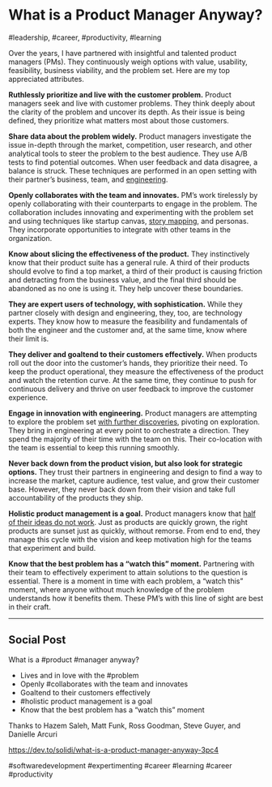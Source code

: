 # What is a Product Manager Anyway?
#leadership, #career, #productivity, #learning

Over the years, I have partnered with insightful and talented product managers (PMs). They continuously weigh options with value, usability, feasibility, business viability, and the problem set. Here are my top appreciated attributes.

**Ruthlessly prioritize and live with the customer problem.** Product managers seek and live with customer problems. They think deeply about the clarity of the problem and uncover its depth. As their issue is being defined, they prioritize what matters most about those customers.

**Share data about the problem widely.** Product managers investigate the issue in-depth through the market, competition, user research, and other analytical tools to steer the problem to the best audience. They use A/B tests to find potential outcomes. When user feedback and data disagree, a balance is struck. These techniques are performed in an open setting with their partner’s business, team, and [engineering](https://dev.to/solidi/what-is-a-software-engineer-anyway-3fb2).

**Openly collaborates with the team and innovates.** PM’s work tirelessly by openly collaborating with their counterparts to engage in the problem. The collaboration includes innovating and experimenting with the problem set and using techniques like startup canvas, [story mapping](https://twitter.com/jeffpatton), and personas. They incorporate opportunities to integrate with other teams in the organization.

**Know about slicing the effectiveness of the product.** They instinctively know that their product suite has a general rule. A third of their products should evolve to find a top market, a third of their product is causing friction and detracting from the business value, and the final third should be abandoned as no one is using it. They help uncover these boundaries.

**They are expert users of technology, with sophistication.** While they partner closely with design and engineering, they, too, are technology experts. They know how to measure the feasibility and fundamentals of both the engineer and the customer and, at the same time, know where their limit is.

**They deliver and goaltend to their customers effectively.** When products roll out the door into the customer’s hands, they prioritize their need. To keep the product operational, they measure the effectiveness of the product and watch the retention curve. At the same time, they continue to push for continuous delivery and thrive on user feedback to improve the customer experience.

**Engage in innovation with engineering.** Product managers are attempting to explore the problem set [with further discoveries](https://medium.com/hackernoon/the-springboard-pattern-340e00379404), pivoting on exploration. They bring in engineering at every point to orchestrate a direction. They spend the majority of their time with the team on this. Their co-location with the team is essential to keep this running smoothly.

**Never back down from the product vision, but also look for strategic options.** They trust their partners in engineering and design to find a way to increase the market, capture audience, test value, and grow their customer base. However, they never back down from their vision and take full accountability of the products they ship.

**Holistic product management is a goal.** Product managers know that [half of their ideas do not work](https://twitter.com/cagan). Just as products are quickly grown, the right products are sunset just as quickly, without remorse. From end to end, they manage this cycle with the vision and keep motivation high for the teams that experiment and build.

**Know that the best problem has a “watch this” moment.** Partnering with their team to effectively experiment to attain solutions to the question is essential. There is a moment in time with each problem, a “watch this” moment, where anyone without much knowledge of the problem understands how it benefits them. These PM’s with this line of sight are best in their craft.

---

## Social Post

What is a #product #manager anyway?

- Lives and in love with the #problem
- Openly #collaborates with the team and innovates
- Goaltend to their customers effectively
- #holistic product management is a goal
- Know that the best problem has a “watch this” moment

Thanks to Hazem Saleh, Matt Funk, Ross Goodman, Steve Guyer, and Danielle Arcuri

https://dev.to/solidi/what-is-a-product-manager-anyway-3pc4

#softwaredevelopment #expertimenting #career #learning #career #productivity
